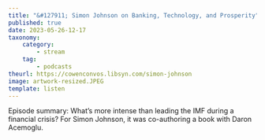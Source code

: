 ```yaml
---
title: "&#127911; Simon Johnson on Banking, Technology, and Prosperity"
published: true
date: 2023-05-26-12-17
taxonomy:
    category:
        - stream
    tag:
        - podcasts
theurl: https://cowenconvos.libsyn.com/simon-johnson
image: artwork-resized.JPEG
template: listen
---
```


Episode summary: What&rsquo;s more intense than leading the IMF during a financial crisis? For Simon Johnson, it was co-authoring a book with Daron Acemoglu.
